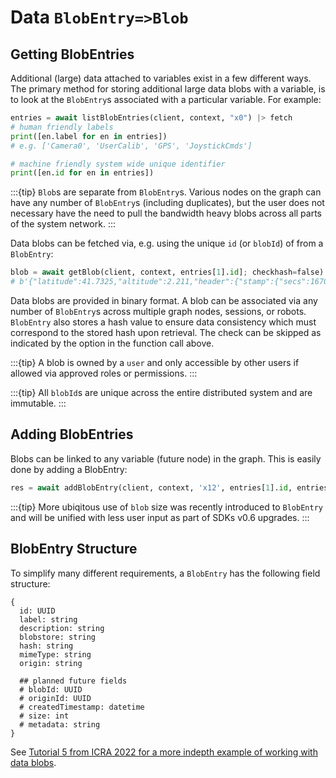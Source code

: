 # Data `BlobEntry=>Blob`

## Getting BlobEntries

Additional (large) data attached to variables exist in a few different ways.  The primary method for storing additional large data blobs with a variable, is to look at the `BlobEntry`s associated with a particular variable.  For example:
```python
entries = await listBlobEntries(client, context, "x0") |> fetch
# human friendly labels
print([en.label for en in entries])
# e.g. ['Camera0', 'UserCalib', 'GPS', 'JoystickCmds']

# machine friendly system wide unique identifier
print([en.id for en in entries])
```

:::{tip}
`Blob`s are separate from `BlobEntry`s.  Various nodes on the graph can have any number of `BlobEntry`s (including duplicates), but the user does not necessary have the need to pull the bandwidth heavy blobs across all parts of the system network.
:::

Data blobs can be fetched via, e.g. using the unique `id` (or `blobId`) of from a `BlobEntry`:
```python
blob = await getBlob(client, context, entries[1].id]; checkhash=false)
# b'{"latitude":41.7325,"altitude":2.211,"header":{"stamp":{"secs":1670378554,"nsecs":000624417},"seq":91,"frame_id":"gps","_type":"ROS1/std_msgs/Header"},"status":{"status":0,"service":1},"position_covariance":[0.265225,0.0,0.0,0.0,0.265225,0.0,0.0,0.0,0.556516],"longitude":-49.946944,"_type":"ROS1/sensor_msgs/NavSatFix","position_covariance_type":2}'
```

Data blobs are provided in binary format.  A blob can be associated via any number of `BlobEntry`s across multiple graph nodes, sessions, or robots.  `BlobEntry` also stores a hash value to ensure data consistency which must correspond to the stored hash upon retrieval.  The check can be skipped as indicated by the option in the function call above.


:::{tip}
A blob is owned by a `user` and only accessible by other users if allowed via approved roles or permissions.
:::

:::{tip}
All `blobId`s are unique across the entire distributed system and are immutable.
:::

## Adding BlobEntries

Blobs can be linked to any variable (future node) in the graph.  This is easily done by adding a BlobEntry:
```python
res = await addBlobEntry(client, context, 'x12', entries[1].id, entries[1].label, len(blob), entries[1].mimeType)
```

:::{tip}
More ubiqitous use of `blob` size was recently introduced to `BlobEntry` and will be unified with less user input as part of SDKs v0.6 upgrades.
:::

## BlobEntry Structure

To simplify many different requirements, a `BlobEntry` has the following field structure:
```
{
  id: UUID
  label: string
  description: string
  blobstore: string
  hash: string
  mimeType: string
  origin: string

  ## planned future fields
  # blobId: UUID
  # originId: UUID
  # createdTimestamp: datetime
  # size: int
  # metadata: string
}
```

See [Tutorial 5 from ICRA 2022 for a more indepth example of working with data blobs](https://app.navability.io/get-started/tutorials/icra-5-marineexample).


<!-- ```@docs
listBlobEntries
getBlob
``` -->